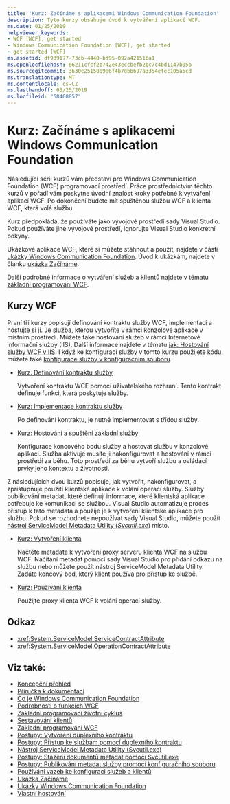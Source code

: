 ```yaml
---
title: 'Kurz: Začínáme s aplikacemi Windows Communication Foundation'
description: Tyto kurzy obsahuje úvod k vytváření aplikací WCF.
ms.date: 01/25/2019
helpviewer_keywords:
- WCF [WCF], get started
- Windows Communication Foundation [WCF], get started
- get started [WCF]
ms.assetid: df939177-73cb-4440-bd95-092a421516a1
ms.openlocfilehash: 66211cfcf2b742e43eccbefb2bc7c4bd1147b05b
ms.sourcegitcommit: 3630c2515809e6f4b7dbb697a3354efec105a5cd
ms.translationtype: MT
ms.contentlocale: cs-CZ
ms.lasthandoff: 03/25/2019
ms.locfileid: "58408857"
---
```

# <a name="tutorial-get-started-with-windows-communication-foundation-applications"></a>Kurz: Začínáme s aplikacemi Windows Communication Foundation
Následující sérii kurzů vám představí pro Windows Communication Foundation (WCF) programovací prostředí. Práce prostřednictvím těchto kurzů v pořadí vám poskytne úvodní znalost kroky potřebné k vytváření aplikací WCF. Po dokončení budete mít spuštěnou službu WCF a klienta WCF, která volá službu. 

Kurz předpokládá, že používáte jako vývojové prostředí sady Visual Studio. Pokud používáte jiné vývojové prostředí, ignorujte Visual Studio konkrétní pokyny. 

Ukázkové aplikace WCF, které si můžete stáhnout a použít, najdete v části [ukázky Windows Communication Foundation](samples/index.md). Úvod k ukázkám, najdete v článku [ukázka Začínáme](samples/getting-started-sample.md).

Další podrobné informace o vytváření služeb a klientů najdete v tématu [základní programování WCF](basic-wcf-programming.md).

## <a name="wcf-tutorials"></a>Kurzy WCF

První tři kurzy popisují definování kontraktu služby WCF, implementaci a hostujte si ji. Je služba, kterou vytvoříte v rámci konzolové aplikace v místním prostředí. Můžete také hostování služeb v rámci Internetové informační služby (IIS). Další informace najdete v tématu [jak: Hostování služby WCF v IIS](feature-details/how-to-host-a-wcf-service-in-iis.md). I když ke konfiguraci služby v tomto kurzu použijete kódu, můžete také [konfigurace služby v konfiguračním souboru](configuring-services-using-configuration-files.md). 

- [Kurz: Definování kontraktu služby](how-to-define-a-wcf-service-contract.md)

    Vytvoření kontraktu WCF pomocí uživatelského rozhraní. Tento kontrakt definuje funkci, která poskytuje služby.

- [Kurz: Implementace kontraktu služby](how-to-implement-a-wcf-contract.md)

    Po definování kontraktu, je nutné implementovat s třídou služby.

- [Kurz: Hostování a spuštění základní služby](how-to-host-and-run-a-basic-wcf-service.md)

    Konfigurace koncového bodu služby a hostovat službu v konzolové aplikaci. Služba aktivuje musíte ji nakonfigurovat a hostování v rámci prostředí za běhu. Toto prostředí za běhu vytvoří službu a ovládací prvky jeho kontextu a životnosti.

Z následujících dvou kurzů popisuje, jak vytvořit, nakonfigurovat, a zpřístupňuje použití klientské aplikace k volání operací služby. Služby publikování metadat, které definují informace, které klientská aplikace potřebuje ke komunikaci se službou. Visual Studio automatizuje proces přístup k tato metadata a použije je k vytvoření klientské aplikace pro službu. Pokud se rozhodnete nepoužívat sady Visual Studio, můžete použít [nástroj ServiceModel Metadata Utility (*Svcutil.exe*)](servicemodel-metadata-utility-tool-svcutil-exe.md) místo.

- [Kurz: Vytvoření klienta](how-to-create-a-wcf-client.md)

    Načtěte metadata k vytvoření proxy serveru klienta WCF na službu WCF. Načítání metadat pomocí sady Visual Studio pro přidání odkazu na službu nebo můžete použít nástroj ServiceModel Metadata Utility. Zadáte koncový bod, který klient používá pro přístup ke službě.

- [Kurz: Používání klienta](how-to-use-a-wcf-client.md)

    Použijte proxy klienta WCF k volání operací služby.

## <a name="reference"></a>Odkaz

- <xref:System.ServiceModel.ServiceContractAttribute>
- <xref:System.ServiceModel.OperationContractAttribute>

## <a name="see-also"></a>Viz také:

- [Koncepční přehled](conceptual-overview.md)
- [Příručka k dokumentaci](guide-to-the-documentation.md)
- [Co je Windows Communication Foundation](whats-wcf.md)
- [Podrobnosti o funkcích WCF](feature-details/index.md)
- [Základní programovací životní cyklus](basic-programming-lifecycle.md)
- [Sestavování klientů](building-clients.md)
- [Základní programování WCF](basic-wcf-programming.md)
- [Postupy: Vytvoření duplexního kontraktu](feature-details/how-to-create-a-duplex-contract.md)
- [Postupy: Přístup ke službám pomocí duplexního kontraktu](feature-details/how-to-access-services-with-a-duplex-contract.md)
- [Nástroj ServiceModel Metadata Utility (Svcutil.exe)](servicemodel-metadata-utility-tool-svcutil-exe.md)
- [Postupy: Stažení dokumentů metadat pomocí Svcutil.exe](feature-details/how-to-use-svcutil-exe-to-download-metadata-documents.md)
- [Postupy: Publikování metadat služby promocí konfiguračního souboru](feature-details/how-to-publish-metadata-for-a-service-using-a-configuration-file.md)
- [Používání vazeb ke konfiguraci služeb a klientů](using-bindings-to-configure-services-and-clients.md)
- [Ukázka Začínáme](samples/getting-started-sample.md)
- [Ukázky Windows Communication Foundation](samples/index.md)
- [Vlastní hostování](samples/self-host.md)


